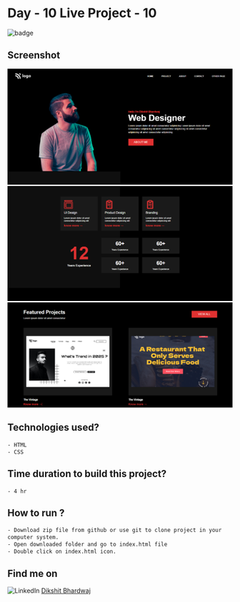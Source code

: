 # Day - 10 Live Project - 10

![badge](https://img.shields.io/badge/Webdev-Day--10-red)

## Screenshot

![Project-Screenshot](screenshot1.PNG)
![Project-Screenshot](screenshot2.PNG)
![Project-Screenshot](screenshot3.PNG)

## Technologies used?

    - HTML
    - CSS

## Time duration to build this project?

    - 4 hr

## How to run ?

    - Download zip file from github or use git to clone project in your computer system.
    - Open downloaded folder and go to index.html file
    - Double click on index.html icon.

## Find me on

![LinkedIn](https://img.shields.io/badge/LinkedIn-Connect-green) [Dikshit Bhardwaj](https://www.linkedin.com/in/dikshit-bhardwaj-8678b2191/)
